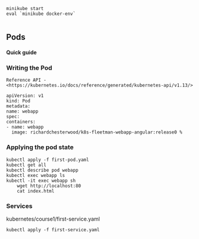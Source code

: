  ```
 minikube start
 eval `minikube docker-env`
        
 ``` 
## Pods
 
#### Quick guide
### Writing the Pod
  
`Reference API - <https://kubernetes.io/docs/reference/generated/kubernetes-api/v1.13/>`
  
  ```
 apiVersion: v1
kind: Pod
metadata:
  name: webapp
spec:
  containers:
  - name: webapp
    image: richardchesterwood/k8s-fleetman-webapp-angular:release0 %
  ```
  
### Applying the pod state
  
```
kubectl apply -f first-pod.yaml
kubectl get all
kubectl describe pod webapp
kubectl exec webapp ls
kubectl -it exec webapp sh
    wget http://localhost:80
    cat index.html
```
  
### Services

kubernetes/course1/first-service.yaml

```
kubectl apply -f first-service.yaml
